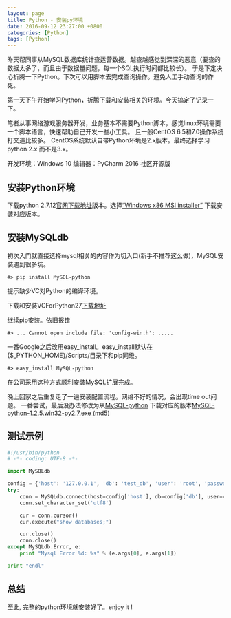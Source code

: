 ```yaml
---
layout: page
title: Python - 安装py环境
date: 2016-09-12 23:27:00 +0800
categories: [Python]
tags: [Python]
---
```


昨天帮同事从MySQL数据库统计查运营数据。越查越感觉到深深的恶意（要查的数据太多了，而且由于数据量问题，每一个SQL执行时间都比较长）。
于是下定决心折腾一下Python。下次可以用脚本去完成查询操作。避免人工手动查询的作死。

第一天下午开始学习Python，折腾下载和安装相关的环境。今天搞定了记录一下。

笔者从事网络游戏服务器开发，业务基本不需要Python脚本，感觉linux环境需要一个脚本语言，快速帮助自己开发一些小工具。
且一般CentOS 6.5和7.0操作系统打交道比较多。 CentOS系统默认自带Python环境是2.x版本。最终选择学习python 2.x 而不是3.x。

开发环境：Windows 10
编辑器：PyCharm 2016 社区开源版

## 安装Python环境

下载python 2.7.12[官网下载地址](https://www.python.org/downloads/)版本。选择[“Windows x86 MSI installer”](https://www.python.org/ftp/python/2.7.12/python-2.7.12.msi)
下载安装对应版本。

## 安装MySQLdb

初次入门就直接选择mysql相关的内容作为切入口(新手不推荐这么做)，MySQL安装遇到很多坑。

```shell
#> pip install MySQL-python
```

提示缺少VC对Python的编译环境。

下载和安装VCForPython27[下载地址](http://www.microsoft.com/en-us/download/details.aspx?id=44266)

继续pip安装。依旧报错

```shell
#> ... Cannot open include file: 'config-win.h': .....
```

一番Google之后改用easy_install。easy_install默认在{$_PYTHON_HOME}/Scripts/目录下和pip同级。

```shell
#> easy_install MySQL-python
```

在公司采用这种方式顺利安装MySQL扩展完成。

晚上回家之后重复走了一遍安装配置流程。网络不好的情况，会出现time out问题。
一番尝试，最后没办法修改为从[MySQL-python](https://pypi.python.org/pypi/MySQL-python)
下载对应的版本[MySQL-python-1.2.5.win32-py2.7.exe (md5)](https://pypi.python.org/packages/27/06/596ae3afeefc0cda5840036c42920222cb8136c101ec0f453f2e36df12a0/MySQL-python-1.2.5.win32-py2.7.exe#md5=6f43f42516ea26e79cfb100af69a925e)

## 测试示例

```python
#!/usr/bin/python
# -*- coding: UTF-8 -*-

import MySQLdb

config = {'host': '127.0.0.1', 'db': 'test_db', 'user': 'root', 'passwd': '123456'}
try:
    conn = MySQLdb.connect(host=config['host'], db=config['db'], user=config['user'], passwd=config['passwd'])
    conn.set_character_set('utf8')

    cur = conn.cursor()
    cur.execute("show databases;")

    cur.close()
    conn.close()
except MySQLdb.Error, e:
    print "Mysql Error %d: %s" % (e.args[0], e.args[1])

print "endl"
```

## 总结

至此, 完整的python环境就安装好了。enjoy it !
